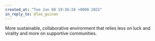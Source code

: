 ```yaml
---
created_at: "Tue Jun 08 19:36:28 +0000 2021"
in_reply_to: @leo_guinan
---
```


More sustainable, collaborative environment that relies less on luck and virality and more on supportive communities.